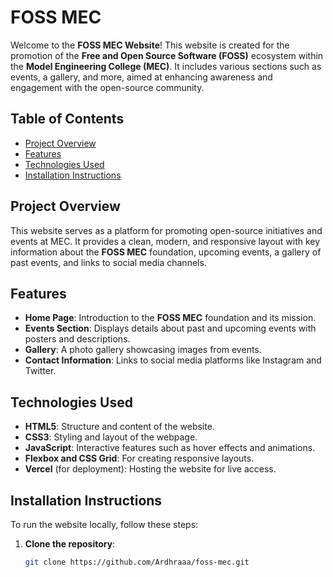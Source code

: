 # FOSS MEC 

Welcome to the **FOSS MEC Website**! This website is created for the promotion of the **Free and Open Source Software (FOSS)** ecosystem within the **Model Engineering College (MEC)**. It includes various sections such as events, a gallery, and more, aimed at enhancing awareness and engagement with the open-source community.

## Table of Contents
- [Project Overview](#project-overview)
- [Features](#features)
- [Technologies Used](#technologies-used)
- [Installation Instructions](#installation-instructions)

## Project Overview
This website serves as a platform for promoting open-source initiatives and events at MEC. It provides a clean, modern, and responsive layout with key information about the **FOSS MEC** foundation, upcoming events, a gallery of past events, and links to social media channels.

## Features
- **Home Page**: Introduction to the **FOSS MEC** foundation and its mission.
- **Events Section**: Displays details about past and upcoming events with posters and descriptions.
- **Gallery**: A photo gallery showcasing images from events.
- **Contact Information**: Links to social media platforms like Instagram and Twitter.

## Technologies Used
- **HTML5**: Structure and content of the website.
- **CSS3**: Styling and layout of the webpage.
- **JavaScript**: Interactive features such as hover effects and animations.
- **Flexbox and CSS Grid**: For creating responsive layouts.
- **Vercel** (for deployment): Hosting the website for live access.

## Installation Instructions
To run the website locally, follow these steps:

1. **Clone the repository**:
   ```bash
   git clone https://github.com/Ardhraaa/foss-mec.git
